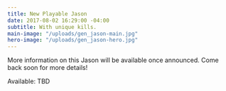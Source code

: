 ```yaml
---
title: New Playable Jason
date: 2017-08-02 16:29:00 -04:00
subtitle: With unique kills.
main-image: "/uploads/gen_jason-main.jpg"
hero-image: "/uploads/gen_jason-hero.jpg"
---
```


More information on this Jason will be available once announced. Come back soon for more details!

Available: TBD